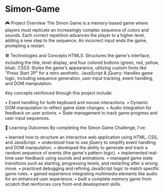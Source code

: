 # Simon-Game

🎮 Project Overview
The Simon Game is a memory-based game where players must replicate an increasingly complex sequence of colors and sounds. Each correct repetition advances the player to a higher level, adding a new step to the sequence. An incorrect input ends the game, prompting a restart.

🛠️ Technologies and Concepts
HTML5: Structures the game's interface, including the title, level display, and four colored buttons (green, red, yellow, blue).
CSS3: Styles the game's appearance, utilizing custom fonts like "Press Start 2P" for a retro aesthetic.
JavaScript & jQuery: Handles game logic, including sequence generation, user input tracking, event handling, and DOM manipulation.

Key concepts reinforced through this project include:

• Event handling for both keyboard and mouse interactions.
• Dynamic DOM manipulation to reflect game state changes.
• Audio integration for feedback on user actions.
• State management to track game progress and user input sequences.

🧠 Learning Outcomes
By completing the Simon Game Challenge, I've:

• learned how to structure an interactive web application using HTML, CSS, and JavaScript.
• understood how to use jQuery to simplify event handling and DOM manipulation.
• developed the ability to generate and track a random sequence of events (the game's pattern logic).
• implemented real-time user feedback using sounds and animations.
• managed game state transitions such as starting, progressing levels, and restarting after a wrong move.
• practiced debugging and refining JavaScript logic to match specific game rules.
• gained experience integrating multimedia elements like audio for an enhanced user experience.
• built a complete memory game from scratch that reinforces core front-end development skills.
